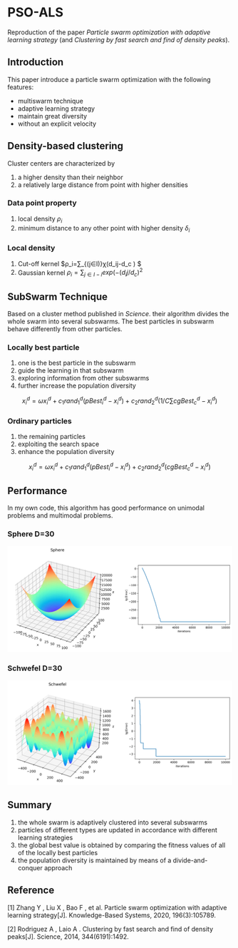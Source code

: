 # PSO-ALS
Reproduction of the paper *Particle swarm optimization with adaptive learning strategy* (and *Clustering by fast search and find of density peaks*).



## Introduction

This paper introduce a  particle swarm optimization with the following features:

- multiswarm technique
- adaptive learning strategy
- maintain great diversity
- without an explicit velocity



## Density-based clustering 

Cluster centers are characterized by

1. a higher density than their neighbor
2. a relatively large distance from point with higher densities

### Data point property

1. local density $ρ_i$
2. minimum distance to any other point with higher density $δ_i$

### Local density

1. Cut-off kernel $ρ_i=∑_{(j∈I)}χ(d_ij-d_c ) $
2. Gaussian kernel $ρ_i=∑_{j∈I-{i}} exp⁡(-(d_ij/d_c )^2$





## SubSwarm Technique

Based on a cluster method published in *Science*. their algorithm divides the whole swarm into several subswarms. The best particles in subswarm behave differently from other particles.



### Locally best particle

1. one is the best particle in the subswarm
2. guide the learning in that subswarm
3. exploring information from other subswarms
4. further increase the population diversity

$$
x_i^d = ωx_i^d + c_1 rand_1^d (pBest_i^d - x_i^d ) +c_2 rand_2^d (1/C∑cgBest_c^d-x_i^d)
$$





### Ordinary particles

1. the remaining particles
2. exploiting the search space 
3. enhance the population diversity

$$
x_i^d = ωx_i^d + c_1 rand_1^d (pBest_i^d - x_i^d )+c_2 rand_2^d (cgBest_c^d - x_i^d)
$$





## Performance

In my own code, this algorithm has good performance on unimodal problems and multimodal problems. 

### Sphere D=30

![](Sphere.png)





### Schwefel D=30

![](Schwefel.png)



## Summary

1. the whole swarm is adaptively clustered into several subswarms
2. particles of different types are updated in accordance with different learning strategies
3. the global best value is obtained by comparing the fitness values of all of the locally best particles
4. the population diversity is maintained by means of a divide-and-conquer approach





## Reference

[1] Zhang Y ,  Liu X ,  Bao F , et al. Particle swarm optimization with adaptive learning strategy[J]. Knowledge-Based Systems, 2020, 196(3):105789.

[2] Rodriguez A ,  Laio A . Clustering by fast search and find of density peaks[J]. Science, 2014, 344(6191):1492.
